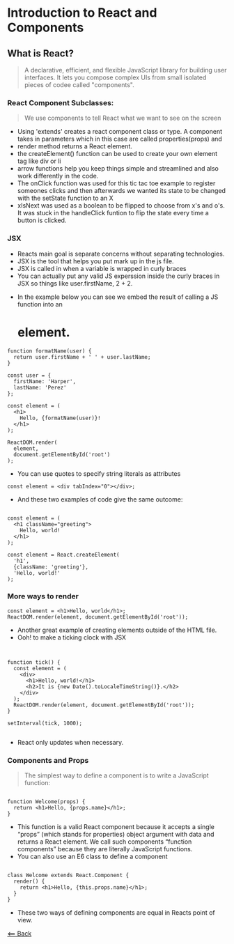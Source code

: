 # Introduction to React and Components

## What is React?
> A declarative, efficient, and flexible JavaScript library for building user interfaces. It lets you compose complex UIs from small isolated pieces of codee called "components".

### React Component Subclasses:
> We use components to tell React what we want to see on the screen


- Using 'extends' creates a react component class or type. A component takes in parameters which in this case are called properties(props) and 
- render method returns a React element.
- the createElement() function can be used to create your own element tag like div or li
- arrow functions help you keep things simple and streamlined and also work differently in the code.
- The onClick function was used for this tic tac toe example to register someones clicks and then afterwards we wanted its state to be changed with the setState function to an X
- xIsNext was used as a boolean to be flipped to choose from x's and o's. It was stuck in the handleClick funtion to flip the state every time a button is clicked.


### JSX
- Reacts main goal is separate concerns without separating technologies.
- JSX is the tool that helps you put mark up in the js file. 
- JSX is called in when a variable is wrapped in curly braces
- You can actually put any valid JS experssion inside the curly braces in JSX so things like user.firstName, 2 + 2.

<!-- https://reactjs.org/docs/introducing-jsx.html -->

- In the example below you can see we embed the result of calling a JS function into an <h1> element.

```
function formatName(user) {
  return user.firstName + ' ' + user.lastName;
}

const user = {
  firstName: 'Harper',
  lastName: 'Perez'
};

const element = (
  <h1>
    Hello, {formatName(user)}!
  </h1>
);

ReactDOM.render(
  element,
  document.getElementById('root')
);

```


- You can use quotes to specify string literals as attributes

```
const element = <div tabIndex="0"></div>;
```

- And these two examples of code give the same outcome:

```

const element = (
  <h1 className="greeting">
    Hello, world!
  </h1>
);

const element = React.createElement(
  'h1',
  {className: 'greeting'},
  'Hello, world!'
);

```

### More ways to render
<!-- https://reactjs.org/docs/rendering-elements.html -->
```
const element = <h1>Hello, world</h1>;
ReactDOM.render(element, document.getElementById('root'));

```

- Another great example of creating elements outside of the HTML file.
- Ooh! to make a ticking clock with JSX

```


function tick() {
  const element = (
    <div>
      <h1>Hello, world!</h1>
      <h2>It is {new Date().toLocaleTimeString()}.</h2>
    </div>
  );
  ReactDOM.render(element, document.getElementById('root'));
}

setInterval(tick, 1000);


```

- React only updates when necessary.

### Components and Props
<!-- https://reactjs.org/docs/components-and-props.html -->

> The simplest way to define a component is to write a JavaScript function:

```

function Welcome(props) {
  return <h1>Hello, {props.name}</h1>;
}

```

- This function is a valid React component because it accepts a single “props” (which stands for properties) object argument with data and returns a React element. We call such components “function components” because they are literally JavaScript functions. 
- You can also use an E6 class to define a component

```

class Welcome extends React.Component {
  render() {
    return <h1>Hello, {this.props.name}</h1>;
  }
}

``` 

- These two ways of defining components are equal in Reacts point of view.


[<== Back](README.md)